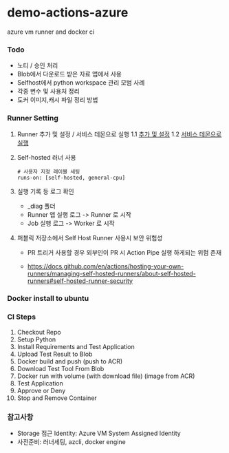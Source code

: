 # demo-actions-azure
azure vm runner and docker ci

### Todo
- 노티 / 승인 처리
- Blob에서 다운로드 받은 자료 앱에서 사용
- Selfhost에서 python workspace 관리 모범 사례
- 각종 변수 및 사용처 정리
- 도커 이미지,캐시 파일 정리 방법

### Runner Setting
1. Runner 추가 및 설정 / 서비스 데몬으로 실행
    1.1 [추가 및 설정](https://docs.github.com/ko/enterprise-cloud@latest/actions/hosting-your-own-runners/managing-self-hosted-runners/adding-self-hosted-runners)
    1.2 [서비스 데몬으로 실행](https://docs.github.com/ko/enterprise-cloud@latest/actions/hosting-your-own-runners/managing-self-hosted-runners/configuring-the-self-hosted-runner-application-as-a-service)

2. Self-hosted 러너 사용

    ```
    # 사용자 지정 레이블 세팅
    runs-on: [self-hosted, general-cpu]
    ```
3. 실행 기록 등 로그 확인
    - _diag 폴더
    - Runner 앱 실행 로그 -> Runner 로 시작
    - Job 실행 로그 -> Worker 로 시작

4. 퍼블릭 저장소에서 Self Host Runner 사용시 보안 위험성
    - PR 트리거 사용할 경우 외부인이 PR 시 Action Pipe 실행 하게되는 위험 존재

    - https://docs.github.com/en/actions/hosting-your-own-runners/managing-self-hosted-runners/about-self-hosted-runners#self-hosted-runner-security

### Docker install to ubuntu


### CI Steps
1. Checkout Repo
2. Setup Python
3. Install Requirements and Test Application
4. Upload Test Result to Blob
5. Docker build and push (push to ACR)
6. Download Test Tool From Blob
7. Docker run with volume (with download file) (image from ACR)
8. Test Application
9. Approve or Deny
10. Stop and Remove Container

### 참고사항
- Storage 접근 Identity: Azure VM System Assigned Identity
- 사전준비: 러너세팅, azcli, docker engine

